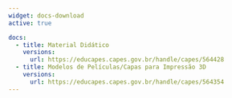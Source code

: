 ```yaml
---
widget: docs-download
active: true

docs:
  - title: Material Didático
    versions:
      url: https://educapes.capes.gov.br/handle/capes/564428
  - title: Modelos de Películas/Capas para Impressão 3D
    versions:
      url: https://educapes.capes.gov.br/handle/capes/564354
---
```

